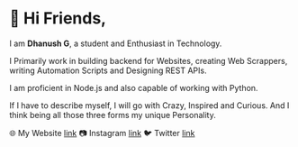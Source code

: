 # 👋 Hi Friends,

I am **Dhanush G**, a student and Enthusiast in Technology.

I Primarily work in building backend for Websites, creating Web Scrappers, writing Automation Scripts and Designing REST APIs.

I am proficient in Node.js and also capable of working with Python.

If I have to describe myself, I will go with Crazy, Inspired and Curious. And I think being all those three forms my unique Personality.
 
🌐 My Website [link](https://www.dhanushg.com)
📷 Instagram [link](https://www.instagram.com/dna_shh)
🐦 Twitter [link](https://www.twitter.com/dna_shh)
